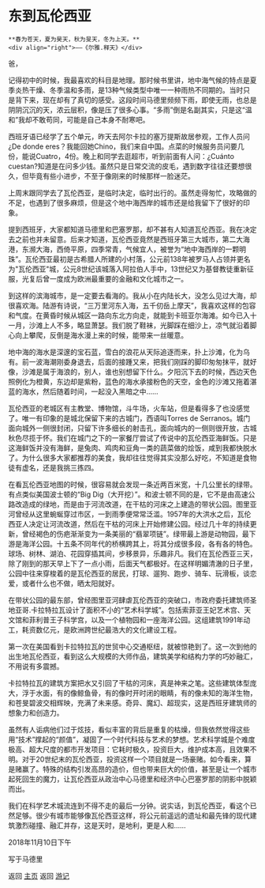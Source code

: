 # 东到瓦伦西亚

```
**春为苍天，夏为昊天，秋为旻天，冬为上天。**
<div align="right">——《尔雅.释天》</div>
```

爸， 

记得初中的时候，我最喜欢的科目是地理。那时候书里讲，地中海气候的特点是夏季炎热干燥、冬季温和多雨，是13种气候类型中唯一一种雨热不同期的。当时只是背下来，现在却有了真切的感受。这段时间马德里频频下雨，即使无雨，也总是阴阴沉沉的天，浓云层积，像是压了很多心事。“多雨”倒是名副其实，只是这“温和”我却不敢苟同，可能是自己本身不耐寒吧。

西班牙语已经学了五个单元，昨天去阿尔卡拉的塞万提斯故居参观，工作人员问¿De donde eres？我能回她Chino，我们来自中国。点菜的时候服务员问要几份，能说Cuatro，4份。晚上和同学去逛超市，听到前面有人问：¿Cuánto cuestan?知道是在问多少钱。虽然只是日常交流的皮毛，遇到数字往往还要想很久，但毕竟有些小进步，不至于像刚来的时候那样一脸迷茫。

上周末跟同学去了瓦伦西亚，是临时决定，临时出行的。虽然走得匆忙，攻略做的不足，也遇到了很多麻烦，但是这个地中海西岸的城市还是给我留下了很好的印象。

提到西班牙，大家都知道马德里和巴塞罗那，却不甚有人知道瓦伦西亚。我在决定去之前也并未留意。后来才知道，瓦伦西亚竟然是西班牙第三大城市，第二大海港，东濒大海，西倚平原，四季常青，气候宜人，被誉为“地中海西岸的一颗明珠”。瓦伦西亚最初是古希腊人所建的小村落，公元前138年被罗马人占领并更名为"瓦伦西亚"城，公元8世纪该城落入阿拉伯人手中，13世纪又为基督教徒重新征服，光复后曾一度成为欧洲最重要的金融和文化城市之一。

到这样的滨海城市，是一定要去看海的。我从小在内陆长大，没怎么见过大海，却很喜欢海。陆游有诗说，“三万里河东入海，五千仞岳上摩天”，我喜欢这样的包容和气度。在黄昏时候从城区一路向东北方向走，就能到卡班亚尔海滩。如今已入十一月，沙滩上人不多，略显萧瑟。我们脱了鞋袜，光脚踩在细沙上，凉气就沿着脚心向上攀爬，反倒是海水漫上来的时候，能带来一丝暖意。

地中海的海水是深邃的宝石蓝，雪白的浪花从天际追逐而来，扑上沙滩，化为乌有。前一波海潮刚委身退去，后面的接踵又来，把我们刚踩的脚印匆匆抹平，就好像，沙滩是属于海浪的，别人，谁也别想留下什么。夕阳沉下去的时候，西边天色照例化为橙黄，东边却是紫粉，蓝色的海水承接粉色的天空，金色的沙滩又拖着湛蓝的海水，然后随着时间，一起没入黑暗之中……

瓦伦西亚的老城区有主教堂、博物馆，斗牛场，火车站，但是看得多了也没感觉了。唯一有印象的是城北保留下来的古城门，西语叫Torres de Serranos。城门面向城外一侧很封闭，只留下许多细长的射击孔，面向城内的一侧则很开放，古城秋色尽揽于怀。我们在城门之下的一家餐厅尝试了传说中的瓦伦西亚海鲜饭。只是这海鲜饭并没有海鲜，是兔肉、鸡肉和豆角一类的蔬菜做的烩饭，咸到我都快脱水了。为什么很多大家都推荐的美食，我却往往觉得其实没那么好吃，不知道是食物徒有虚名，还是我挑三拣四。

在看瓦伦西亚地图的时候，很容易就会发现一条近两百米宽，十几公里长的绿带。有点类似美国波士顿的“Big Dig（大开挖）”。和波士顿不同的是，它不是由高速公路改造成的绿地，而是由于河流改道，在干枯的河床之上建造的带状公园。图里亚河曾经从这里蜿蜒穿过市区，一到雨季便常常泛滥。1957年的大洪水之后，瓦伦西亚人决定让河流改道，然后在干枯的河床上开始修建公园。经过几十年的持续更新，曾经褐色的伤疤渐渐变为一条美丽的“翡翠项链”。绿带最上游是动物园，最下游是海洋公园。十五条不同年代的桥横跨其上，将其分成很多段，各有各的特色。球场、树林、湖泊、花园穿插其间，步移景异，乐趣非凡。我们在瓦伦西亚三天，除了刚到的那天早上下了一点小雨，后面天气都极好。在这样明媚清澈的日子里，公园中往来穿梭着的是瓦伦西亚的居民，打球、遛狗、跑步、骑车、玩滑板，谈恋爱，或者什么也不做，晒太阳就好。

在带状公园的最东部，曾经图里亚河肆虐瓦伦西亚的突破口，市政府委托建筑师圣地亚哥.卡拉特拉瓦设计了面积不小的“艺术科学城”。包括索菲亚王妃艺术宫、天文馆和菲利普王子科学宫，以及一个植物园和一座海洋公园。这组建筑1991年动工，耗资数亿元，是欧洲跨世纪最浩大的文化建设工程。

第一次在美国看到卡拉特拉瓦的世贸中心交通枢纽，就被惊艳到了。这一次到他的出生地瓦伦西亚，看到这么大规模的大师作品，建筑美学和结构力学的巧妙融汇，不用说有多震撼。

卡拉特拉瓦的建筑方案把水又引回了干枯的河床，真是神来之笔。这些建筑体型庞大，浮于水面，有的像鲸鱼骨，有的像时开时闭的眼睛，有的像未知的海洋生物，和苍旻碧波交相辉映，充满了未来感。奇异、魔幻、超现实，这是西班牙建筑师的想象力和创造力。

虽然有人诟病他们过于炫技，看似丰富的背后是重复的枯燥，但我依然觉得这些用“技术”撑起的“颜值”，凝固了一个时代科技与艺术的梦想。艺术科学城是个难度极高、超大尺度的都市开发项目：它耗时极久，投资巨大，维护成本高，且效果不明。对于20世纪末的瓦伦西亚，投资这样一个项目就是一场豪赌。如今看来，算是赌赢了。特殊的结构引发高昂的造价，但也带来巨大的价值，甚至是让一个城市起死回生的魔力，让瓦伦西亚从政治中心马德里和经济中心巴塞罗那的阴影中脱颖而出。

我们在科学艺术城流连到不得不走的最后一分钟。说实话，到瓦伦西亚，看这个已然足够。很少有城市能够像瓦伦西亚这样，将公元前遥远的遗址和最先锋的现代建筑激烈碰撞、融汇并存，这是天时，是地利，更是人和……
 

2018年11月10日下午

写于马德里

返回 [主页](../../../intro.md)
返回 [游记](../../../posts/travelsall.md)